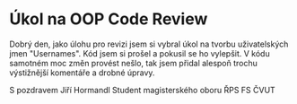 # Úkol na OOP Code Review

Dobrý den, jako úlohu pro revizi jsem si vybral úkol na tvorbu uživatelských jmen "Usernames".
Kód jsem si prošel a pokusil se ho vylepšit. V kódu samotném moc změn provést nešlo, tak jsem přidal alespoň trochu výstižnější komentáře a drobné úpravy.

S pozdravem
Jiří Hormandl
Student magisterského oboru ŘPS FS ČVUT
